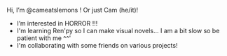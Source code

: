  Hi, I’m @cameatslemons ! Or just Cam (he/it)!
- I’m interested in HORROR !!!
- I'm learning Ren'py so I can make visual novels... I am a bit slow so be patient with me ^^'
- I'm collaborating with some friends on various projects!

<!---
cameatslemons/cameatslemons is a ✨ special ✨ repository because its `README.md` (this file) appears on your GitHub profile.
You can click the Preview link to take a look at your changes.
--->
